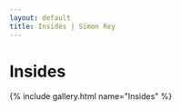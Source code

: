 ```yaml
---
layout: default
title: Insides | Simon Rey
---
```


# Insides

{% include gallery.html name="Insides" %}
